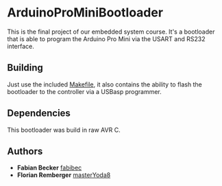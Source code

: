 # ArduinoProMiniBootloader

This is the final project of our embedded system course. It's a bootloader that is able to program the Arduino Pro Mini via the USART and RS232 interface. 

## Building

Just use the included [Makefile](Makefile), it also contains the ability to flash the bootloader to the controller via a USBasp programmer. 

## Dependencies 

This bootloader was build in raw AVR C.

## Authors

  - **Fabian Becker**
    [fabibec](https://github.com/fabibec)
  - **Florian Remberger**
    [masterYoda8](https://github.com/masterYoda8)
